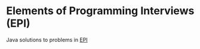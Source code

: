 # Elements of Programming Interviews (EPI)

Java solutions to problems in [EPI](http://elementsofprogramminginterviews.com)